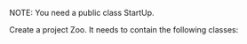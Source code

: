 NOTE: You need a public class StartUp.

Create a project Zoo. It needs to contain the following classes: 

